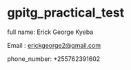 # gpitg_practical_test


full name: Erick George Kyeba

Email : erickgeorge2@gmail.com

phone_number: +255762391602
